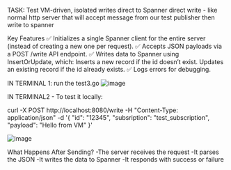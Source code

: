 TASK:
Test VM-driven, isolated writes direct to Spanner
direct write - like normal http server that will accept message from our test publisher then write to spanner

Key Features
✅ Initializes a single Spanner client for the entire server (instead of creating a new one per request).
✅ Accepts JSON payloads via a POST /write API endpoint.
✅ Writes data to Spanner using InsertOrUpdate, which:
Inserts a new record if the id doesn’t exist.
Updates an existing record if the id already exists.
✅ Logs errors for debugging.

IN TERMINAL 1:
run the test3.go
![image](https://github.com/user-attachments/assets/3403d39f-f7ed-41da-9958-26252fdb4e35)

IN TERMINAL2 - To test it locally:

curl -X POST http://localhost:8080/write      -H "Content-Type: application/json"      -d '{
           "id": "12345",
           "subsription": "test_subscription",
           "payload": "Hello from VM"
         }'

![image](https://github.com/user-attachments/assets/db8fdf42-0e70-4f02-8691-77e4cde03cf1)


What Happens After Sending?
-The server receives the request
-It parses the JSON
-It writes the data to Spanner
-It responds with success or failure


